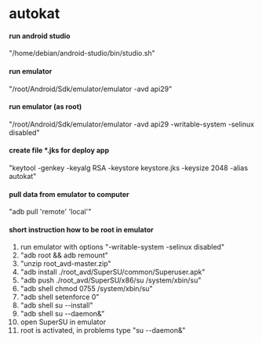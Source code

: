 # autokat

#### run android studio
"/home/debian/android-studio/bin/studio.sh"

#### run emulator
"/root/Android/Sdk/emulator/emulator -avd api29"

#### run emulator (as root)
"/root/Android/Sdk/emulator/emulator -avd api29 -writable-system -selinux disabled"

#### create file *.jks for deploy app
"keytool -genkey -keyalg RSA -keystore keystore.jks -keysize 2048 -alias autokat"

#### pull data from emulator to computer 
"adb pull 'remote' 'local'"

#### short instruction how to be root in emulator
1. run emulator with options "-writable-system -selinux disabled"
2. "adb root && adb remount"
3. "unzip root_avd-master.zip"
4. "adb install ./root_avd/SuperSU/common/Superuser.apk"
5. "adb push ./root_avd/SuperSU/x86/su /system/xbin/su"
6. "adb shell chmod 0755 /system/xbin/su"
7. "adb shell setenforce 0"
8. "adb shell su --install"
9. "adb shell su --daemon&"
10. open SuperSU in emulator 
11. root is activated, in problems type "su --daemon&"
